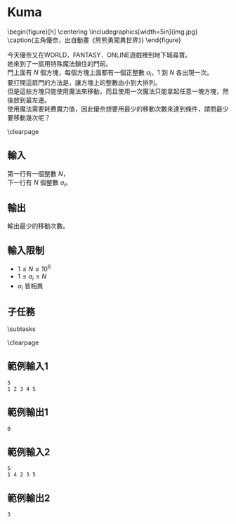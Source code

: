 # Kuma

\begin{figure}[h]
\centering
\includegraphics[width=5in]{img.jpg}
\caption{主角優奈，出自動畫《熊熊勇闖異世界》}
\end{figure}

今天優奈又在WORLD．FANTASY．ONLINE遊戲裡到地下城尋寶。  
她來到了一扇用特殊魔法鎖住的門前。  
門上面有 $N$ 個方塊，每個方塊上面都有一個正整數 $a_i$，$1$ 到 $N$ 各出現一次。  
要打開這扇門的方法是，讓方塊上的整數由小到大排列。  
但是這些方塊只能使用魔法來移動，而且使用一次魔法只能拿起任意一塊方塊，然後放到最左邊。  
使用魔法需要耗費魔力值，因此優奈想要用最少的移動次數來達到條件，請問最少要移動幾次呢？  

\clearpage

## 輸入
第一行有一個整數 $N$，  
下一行有 $N$ 個整數 $a_i$。  

## 輸出
輸出最少的移動次數。  

## 輸入限制
 - $1 \leq N \leq 10^6$
 - $1 \leq a_i \leq N$
 - $a_i$ 皆相異

## 子任務
\subtasks

\clearpage

## 範例輸入1
```
5
1 2 3 4 5
```

## 範例輸出1
```
0
```

## 範例輸入2
```
5
1 4 2 3 5
```

## 範例輸出2
```
3
```

